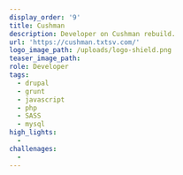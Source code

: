 ```yaml
---
display_order: '9'
title: Cushman
description: Developer on Cushman rebuild.
url: 'https://cushman.txtsv.com/'
logo_image_path: /uploads/logo-shield.png
teaser_image_path:
role: Developer
tags:
  - drupal
  - grunt
  - javascript
  - php
  - SASS
  - mysql
high_lights:
  -
challenages:
  -
---
```


